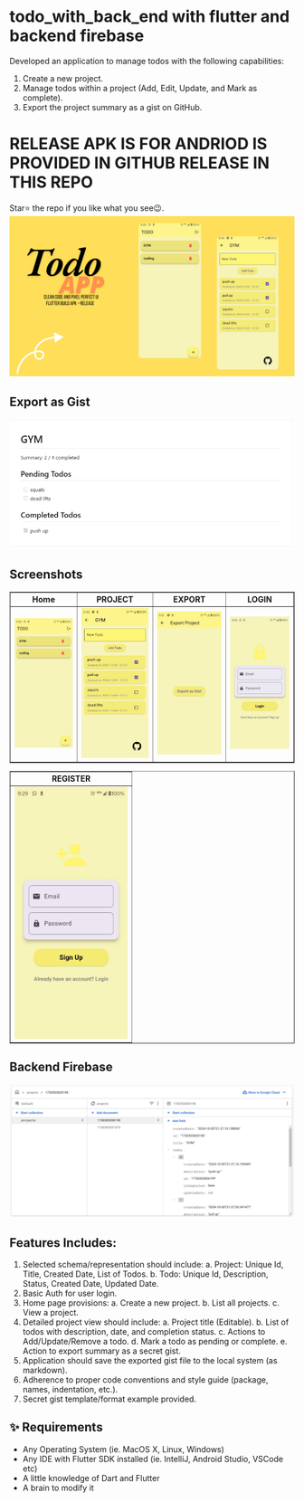 # todo_with_back_end with flutter and backend firebase
  
Developed an application to manage todos with the following capabilities:
1. Create a new project.
2. Manage todos within a project (Add, Edit, Update, and Mark as complete).
3. Export the project summary as a gist on GitHub.

# RELEASE APK IS FOR ANDRIOD IS PROVIDED IN GITHUB RELEASE IN THIS REPO 

Star⭐ the repo if you like what you see😉.
![bmi (820 x 360 px)](https://raw.githubusercontent.com/nibinpsreenivas/todo_with_back_end/refs/heads/master/lib/assets/Add%20a%20subheading.png)

## Export as Gist
![bmi (820 x 360 px)](https://raw.githubusercontent.com/nibinpsreenivas/todo_with_back_end/refs/heads/master/lib/assets/Screenshot%202024-10-30%20212857.png)

## Screenshots

<table border>
    <tr>
        <th style="text-align:center">Home</th>
        <th style="text-align:center">PROJECT</th>
        <th style="text-align:center">EXPORT</th>
        <th style="text-align:center">LOGIN</th>
    </tr>
    <tr>
        <td><img src="./lib/assets/home.jpg" alt="Home" width="220"></td>
        <td><img src="./lib/project.jpg" alt="Project" width="220"></td>
        <td><img src="./lib/assets/export.jpg" alt="Export" width="220"></td>
        <td><img src="./lib/assets/login.jpg" alt="Login" width="220"></td>
    </tr>
</table>

<table border>
    <tr>
        <th style="text-align:center">REGISTER</th>
    </tr>
    <tr>
        <td><img src="./lib/assets/reg.jpg" alt="Register" width="200"></td>
    </tr>
</table>

## Backend Firebase
![bmi (820 x 360 px)](https://raw.githubusercontent.com/nibinpsreenivas/todo_with_back_end/refs/heads/master/lib/assets/Screenshot%202024-10-30%20224527.png)


## Features Includes:  

1. Selected schema/representation should include:
  a. Project: Unique Id, Title, Created Date, List of Todos.
  b. Todo: Unique Id, Description, Status, Created Date, Updated Date.
2. Basic Auth for user login.
3. Home page provisions:
a. Create a new project.
b. List all projects.
c. View a project.
4. Detailed project view should include:
a. Project title (Editable).
b. List of todos with description, date, and completion status.
c. Actions to Add/Update/Remove a todo.
d. Mark a todo as pending or complete.
e. Action to export summary as a secret gist.
5. Application should save the exported gist file to the local system (as markdown).
6. Adherence to proper code conventions and style guide (package, names,
indentation, etc.).
7. Secret gist template/format example provided.
 
## ✨ Requirements

* Any Operating System (ie. MacOS X, Linux, Windows)
* Any IDE with Flutter SDK installed (ie. IntelliJ, Android Studio, VSCode etc)
* A little knowledge of Dart and Flutter
* A brain to modify it
 

